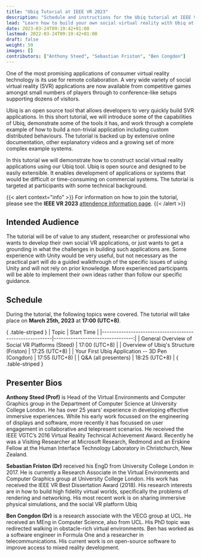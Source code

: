 ```yaml
---
title: "Ubiq Tutorial at IEEE VR 2023"
description: "Schedule and instructions for the Ubiq tutorial at IEEE VR 2023."
lead: "Learn how to build your own social virtual reality with Ubiq at the IEEE Conference on Virtual Reality and 3D User Interfaces (IEEE VR) 2023!"
date: 2023-03-24T09:19:42+01:00
lastmod: 2022-03-24T09:19:42+01:00
draft: false
weight: 50
images: []
contributors: ["Anthony Steed", "Sebastian Friston", "Ben Congdon"]
---
```


One of the most promising applications of consumer virtual reality technology is its use for remote collaboration. A very wide variety of social virtual reality (SVR) applications are now available from competitive games amongst small numbers of players through to conference-like setups supporting dozens of visitors.

Ubiq is an open source tool that allows developers to very quickly build SVR applications. In this short tutorial, we will introduce some of the capabilities of Ubiq, demonstrate some of the tools it has, and work through a complete example of how to build a non-trivial application including custom distributed behaviours. The tutorial is backed up by extensive online documentation, other explanatory videos and a growing set of more complex example systems.

In this tutorial we will demonstrate how to construct social virtual reality applications using our Ubiq tool. Ubiq is open source and designed to be easily extensible. It enables development of applications or systems that would be difficult or time-consuming on commercial systems. The tutorial is targeted at participants with some technical background.

{{< alert context="info" >}}
For information on how to join the tutorial, please see the **IEEE VR 2023** [attendence information page](https://ieeevr.org/2023/attend/zoom-events-instructions/).
{{< /alert >}}

## Intended Audience
The tutorial will be of value to any student, researcher or professional who wants to develop their own social VR applications, or just wants to get a grounding in what the challenges in building such applications are. Some experience with Unity would be very useful, but not necessary as the practical part will do a guided walkthrough of the specific issues of using Unity and will not rely on prior knowledge. More experienced participants will be able to implement their own ideas rather than follow our specific guidance.

## Schedule

During the tutorial, the following topics were covered. The tutorial will take place on **March 25th, 2023** at **17:00 (UTC+8)**.

{ .table-striped }
| Topic                                                   | Start Time                       |
|---------------------------------------------------------|---------------------------------:|
| General Overview of Social VR Platforms (Steed)         |                    17:00 (UTC+8) |
| Overview of Ubiq's Structure (Friston)                  |                    17:25 (UTC+8) |
| Your First Ubiq Application -- 3D Pen (Congdon)         |                    17:55 (UTC+8) |
| Q&A (all presenters)                                    |                    18:25 (UTC+8) |
{ .table-striped }

## Presenter Bios

**Anthony Steed (Prof)** is Head of the Virtual Environments and Computer Graphics group in the Department of Computer Science at University College London. He has over 25 years’ experience in developing effective immersive experiences. While his early work focussed on the engineering of displays and software, more recently it has focussed on user engagement in collaborative and telepresent scenarios. He received the IEEE VGTC’s 2016 Virtual Reality Technical Achievement Award.  Recently he was a Visiting Researcher at Microsoft Research, Redmond and an Erskine Fellow at the Human Interface Technology Laboratory in Christchurch, New Zealand.

**Sebastian Friston (Dr)** received his EngD from University College London in 2017. He is currently a Research Associate in the Virtual Environments and Computer Graphics group at University College London. His work has received the IEEE VR Best Dissertation Award (2018). His research interests are in how to build high fidelity virtual worlds, specifically the problems of rendering and networking. His most recent work is on sharing immersive physical simulations, and the social VR platform Ubiq

**Ben Congdon (Dr)** is a research associate with the VECG group at UCL. He received an MEng in Computer Science, also from UCL. His PhD topic was redirected walking in obstacle-rich virtual environments. Ben has worked as a software engineer in Formula One and a researcher in telecommunications. His current work is on open-source software to improve access to mixed reality development.